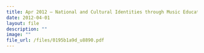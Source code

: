 ```yaml
---
title: Apr 2012 – National and Cultural Identities through Music Education
date: 2012-04-01
layout: file
description: ""
image: ""
file_url: /files/0195b1a9d_u8890.pdf
---
```

